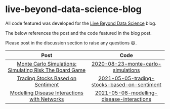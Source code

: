 # live-beyond-data-science-blog

All code featured was developed for the [Live Beyond Data Science](https://livebeyonddatascience.com/) blog.

The below references the post and the code featured in the blog post.

Please post in the discussion section to raise any questions :smile:.

| Post | Code |
| :-: | :-: |
| [Monte Carlo Simulations: Simulating Risk The Board Game](https://livebeyonddatascience.com/monte-carlo-simulations-simulating-risk-the-board-game/) | [2020-08-23-monte-carlo-simulations](https://github.com/MillenniumForce/live-beyond-data-science-blog/tree/main/2020-08-23-monte-carlo-simulations) |
| [Trading Stocks Based on Sentiment](https://livebeyonddatascience.com/trading-stocks-based-on-sentiment/) | [2021-05-05-trading-stocks-based-on-sentiment](https://github.com/MillenniumForce/live-beyond-data-science-blog/tree/main/2021-05-05-trading-stocks-based-on-sentiment) |
| [Modelling Disease Interactions with Networks](https://livebeyonddatascience.com/modelling-disease-interactions-with-networks/) | [2021-05-08-modelling-disease-interactions](https://github.com/MillenniumForce/live-beyond-data-science-blog/tree/main/2021-05-08-modelling-disease-interactions) |

